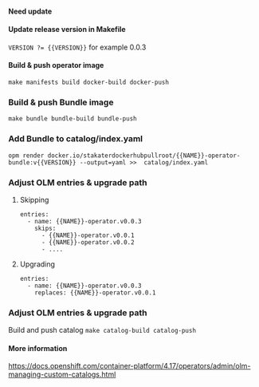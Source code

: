 #### Need update

#### Update release version in Makefile
``VERSION ?= {{VERSION}}`` for example 0.0.3

#### Build & push operator image
``make manifests build docker-build docker-push``

### Build & push Bundle image
``make bundle bundle-build bundle-push``

### Add Bundle to catalog/index.yaml
``opm render docker.io/stakaterdockerhubpullroot/{{NAME}}-operator-bundle:v{{VERSION}} --output=yaml >> 
catalog/index.yaml``

### Adjust OLM entries & upgrade path
1. Skipping
    ```
    entries:
      - name: {{NAME}}-operator.v0.0.3
        skips:
          - {{NAME}}-operator.v0.0.1
          - {{NAME}}-operator.v0.0.2
          - ....
    ```
2. Upgrading
    ```
    entries:
      - name: {{NAME}}-operator.v0.0.3
        replaces: {{NAME}}-operator.v0.0.1
    ```

### Adjust OLM entries & upgrade path
Build and push catalog
``make catalog-build catalog-push``

#### More information
https://docs.openshift.com/container-platform/4.17/operators/admin/olm-managing-custom-catalogs.html
